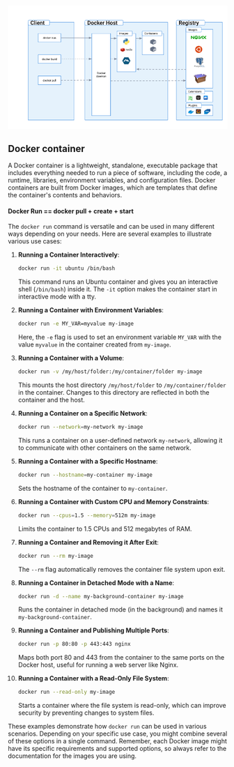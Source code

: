 ![docker-container](../assets/59-docker-container.png)

## Docker container

A Docker container is a lightweight, standalone, executable package that includes everything needed to run a piece of software, including the code, a runtime, libraries, environment variables, and configuration files. Docker containers are built from Docker images, which are templates that define the container's contents and behaviors.

#### Docker Run == docker pull + create + start

The `docker run` command is versatile and can be used in many different ways depending on your needs. Here are several examples to illustrate various use cases:

1. **Running a Container Interactively**:
   ```bash
   docker run -it ubuntu /bin/bash
   ```
   This command runs an Ubuntu container and gives you an interactive shell (`/bin/bash`) inside it. The `-it` option makes the container start in interactive mode with a tty.

2. **Running a Container with Environment Variables**:
   ```bash
   docker run -e MY_VAR=myvalue my-image
   ```
   Here, the `-e` flag is used to set an environment variable `MY_VAR` with the value `myvalue` in the container created from `my-image`.

3. **Running a Container with a Volume**:
   ```bash
   docker run -v /my/host/folder:/my/container/folder my-image
   ```
   This mounts the host directory `/my/host/folder` to `/my/container/folder` in the container. Changes to this directory are reflected in both the container and the host.

4. **Running a Container on a Specific Network**:
   ```bash
   docker run --network=my-network my-image
   ```
   This runs a container on a user-defined network `my-network`, allowing it to communicate with other containers on the same network.

5. **Running a Container with a Specific Hostname**:
   ```bash
   docker run --hostname=my-container my-image
   ```
   Sets the hostname of the container to `my-container`.

6. **Running a Container with Custom CPU and Memory Constraints**:
   ```bash
   docker run --cpus=1.5 --memory=512m my-image
   ```
   Limits the container to 1.5 CPUs and 512 megabytes of RAM.

7. **Running a Container and Removing it After Exit**:
   ```bash
   docker run --rm my-image
   ```
   The `--rm` flag automatically removes the container file system upon exit.

8. **Running a Container in Detached Mode with a Name**:
   ```bash
   docker run -d --name my-background-container my-image
   ```
   Runs the container in detached mode (in the background) and names it `my-background-container`.

9. **Running a Container and Publishing Multiple Ports**:
   ```bash
   docker run -p 80:80 -p 443:443 nginx
   ```
   Maps both port 80 and 443 from the container to the same ports on the Docker host, useful for running a web server like Nginx.

10. **Running a Container with a Read-Only File System**:
    ```bash
    docker run --read-only my-image
    ```
    Starts a container where the file system is read-only, which can improve security by preventing changes to system files.

These examples demonstrate how `docker run` can be used in various scenarios. Depending on your specific use case, you might combine several of these options in a single command. Remember, each Docker image might have its specific requirements and supported options, so always refer to the documentation for the images you are using.


